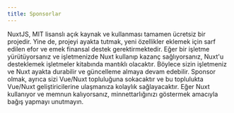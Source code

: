 ```yaml
---
title: Sponsorlar
---
```


NuxtJS, MIT lisanslı açık kaynak ve kullanması tamamen ücretsiz bir projedir. Yine de, projeyi ayakta tutmak, yeni özellikler eklemek için sarf edilen efor ve emek finansal destek gerektirmektedir. Eğer bir işletme yürütüyorsanız ve işletmenizde Nuxt kullanıp kazanç sağlıyorsanız, Nuxt'u desteklemek işletmeler kitabında mantıklı olacaktır. Böylece sizin işletmeniz ve Nuxt ayakta durabilir ve güncelleme almaya devam edebilir. Sponsor olmak, ayrıca sizi Vue/Nuxt topluluğuna sokacaktır ve bu toplulukta Vue/Nuxt geliştiricilerine ulaşmanıza kolaylık sağlayacaktır. Eğer Nuxt kullanıyor ve memnun kalıyorsanız, minnettarlığınızı göstermek amacıyla bağış yapmayı unutmayın.
